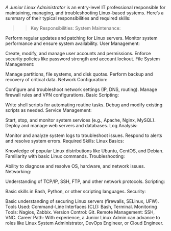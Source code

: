 
*A Junior Linux Administrator* is an entry-level IT professional responsible for maintaining, managing, and troubleshooting Linux-based systems. Here’s a summary of their typical responsibilities and required skills:

>> Key Responsibilities:
System Maintenance:

Perform regular updates and patching for Linux servers.
Monitor system performance and ensure system availability.
User Management:

Create, modify, and manage user accounts and permissions.
Enforce security policies like password strength and account lockout.
File System Management:

Manage partitions, file systems, and disk quotas.
Perform backup and recovery of critical data.
Network Configuration:

Configure and troubleshoot network settings (IP, DNS, routing).
Manage firewall rules and VPN configurations.
Basic Scripting:

Write shell scripts for automating routine tasks.
Debug and modify existing scripts as needed.
Service Management:

Start, stop, and monitor system services (e.g., Apache, Nginx, MySQL).
Deploy and manage web servers and databases.
Log Analysis:

Monitor and analyze system logs to troubleshoot issues.
Respond to alerts and resolve system errors.
Required Skills:
Linux Basics:

Knowledge of popular Linux distributions like Ubuntu, CentOS, and Debian.
Familiarity with basic Linux commands.
Troubleshooting:

Ability to diagnose and resolve OS, hardware, and network issues.
Networking:

Understanding of TCP/IP, SSH, FTP, and other network protocols.
Scripting:

Basic skills in Bash, Python, or other scripting languages.
Security:

Basic understanding of securing Linux servers (firewalls, SELinux, UFW).
Tools Used:
Command-Line Interfaces (CLI): Bash, Terminal.
Monitoring Tools: Nagios, Zabbix.
Version Control: Git.
Remote Management: SSH, VNC.
Career Path:
With experience, a Junior Linux Admin can advance to roles like Linux System Administrator, DevOps Engineer, or Cloud Engineer.

